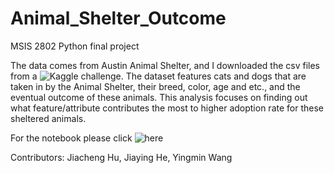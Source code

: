 # Animal_Shelter_Outcome
MSIS 2802 Python final project

The data comes from Austin Animal Shelter, and I downloaded the csv files from a ![Kaggle challenge](https://www.kaggle.com/c/shelter-animal-outcomes).
The dataset features cats and dogs that are taken in by the Animal Shelter, their breed, color, age and etc., and the eventual outcome of these animals.
This analysis focuses on finding out what feature/attribute contributes the most to higher adoption rate for these sheltered animals.

For the notebook please click ![here](https://github.com/jymhe120/Animal_Shelter_Outcome/blob/master/Animal_Shelter_Outcome.ipynb)

Contributors: Jiacheng Hu, Jiaying He, Yingmin Wang
